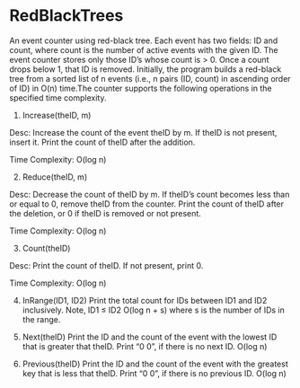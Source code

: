 # RedBlackTrees
An event counter using red-black tree. Each event has two fields: ID and count, where count is the number of active events with the given ID. The event counter stores only those ID’s whose count is > 0. Once a count drops below 1, that ID is removed. Initially, the program builds a red-black tree from a sorted list of n events (i.e., n pairs (ID, count) in ascending order of ID) in O(n) time.The counter supports the following operations in the specified time complexity.

1. Increase(theID, m)

Desc: Increase the count of the event theID by m. If theID is not present, insert it. Print the count of theID after the addition.

Time Complexity: O(log n)


2. Reduce(theID, m)

Desc: Decrease the count of theID by m. If theID’s count becomes less than or equal to 0, remove theID from the counter. Print the count of theID after the deletion, or 0 if theID is removed or not present.

Time Complexity: O(log n)


3. Count(theID)

Desc: Print the count of theID. If not present, print 0.

Time Complexity:  O(log n)


4. InRange(ID1, ID2)
Print the total count for IDs between ID1 and ID2 inclusively. Note, ID1 ≤ ID2
  O(log n + s) where s is the number of IDs in the range.


5. Next(theID)
Print the ID and the count of the event with the lowest ID that is greater that theID. Print “0 0”, if there is no next ID.
  O(log n)


6. Previous(theID)
Print the ID and the count of the event with the greatest key that is less that theID. Print “0 0”, if there is no previous ID.
  O(log n)
